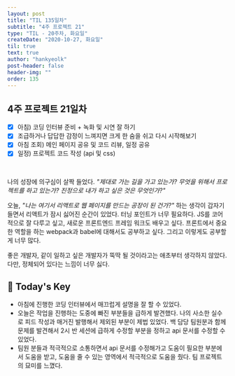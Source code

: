 ```yaml
---
layout: post
title: "TIL 135일차"
subtitle: "4주 프로젝트 21"
type: "TIL - 20주차, 화요일"
createDate: "2020-10-27, 화요일"
til: true
text: true
author: "hankyeolk"
post-header: false
header-img: ""
order: 135
---
```


## 4주 프로젝트 21일차

- [x] 아침) 코딩 인터뷰 준비 + 녹화 및 시연 잘 하기 <br />
- [x] 조급하거나 답답한 감정이 느껴지면 크게 한 숨을 쉬고 다시 시작해보기 <br />
- [x] 아침 조회) 메인 페이지 공유 및 코드 리뷰, 일정 공유<br />
- [x] 일정) 프로젝트 코드 작성 (api 및 css)<br />

<br/>

나의 성장에 의구심이 살짝 들었다. _"제대로 가는 길을 가고 있는가? 무엇을 위해서 프로젝트를 하고 있는가? 진정으로 내가 하고 싶은 것은 무엇인가?"_ <br/>

오늘, _"나는 여기서 리액트로 웹 페이지를 만드는 공장이 된 건가?"_ 하는 생각이 갑자기 들면서 리액트가 잠시 싫어진 순간이 있었다. 터닝 포인트가 너무 필요하다. JS를 코어적으로 잘 다루고 싶고, 새로운 프론트엔드 프레임 워크도 배우고 싶다. 프론트에서 중요한 역할을 하는 webpack과 babel에 대해서도 공부하고 싶다. 그리고 이렇게도 공부할 게 너무 많다. <br />

좋은 개발자, 같이 일하고 싶은 개발자가 뚝딱 될 것이라고는 애초부터 생각하지 않았다. 다만, 정체되어 있다는 느낌이 너무 싫다. <br />

## 🦄 Today's Key

- 아침에 진행한 코딩 인터뷰에서 매끄럽게 설명을 잘 할 수 있었다.
- 오늘은 작업을 진행하는 도중에 빠진 부분들을 급하게 발견했다. 나의 사소한 실수로 피드 작성과 매거진 발행해서 제외된 부분이 제법 있었다. 백 담당 팀원분과 함께 문제를 발견해서 2시 반 세션에 급하게 수정할 부분을 정하고 api 문서를 수정할 수 있었다.
- 팀원 분들과 적극적으로 소통하면서 api 문서를 수정해가고 도움이 필요한 부분에서 도움을 받고, 도움을 줄 수 있는 영역에서 적극적으로 도움을 줬다. 팀 프로젝트의 묘미를 느꼈다.
